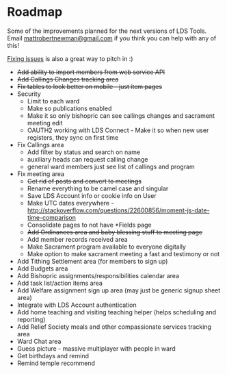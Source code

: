 # RoadmapSome of the improvements planned for the next versions of LDS Tools. Email [mattrobertnewman@gmail.com](mailto:mattrobertnewman@gmail.com) if you think you can help with any of this![Fixing issues](https://github.com/mrn3/ldstoolbox/issues) is also a great way to pitch in :)- <strike>Add ability to import members from web service API</strike>- <strike>Add Callings Changes tracking area</strike>- <strike>Fix tables to look better on mobile - just item pages</strike>- Security  - Limit to each ward  - Make so publications enabled  - Make it so only bishopric can see callings changes and sacrament meeting edit  - OAUTH2 working with LDS Connect - Make it so when new user registers, they sync on first time- Fix Callings area  - Add filter by status and search on name  - auxiliary heads can request calling change  - general ward members just see list of callings and program- Fix meeting area  - <strike>Get rid of posts and convert to meetings</strike>  - Rename everything to be camel case and singular  - Save LDS Account info or cookie info on User  - Make UTC dates everywhere - http://stackoverflow.com/questions/22600856/moment-js-date-time-comparison  - Consolidate pages to not have *Fields page  - <strike>Add Ordinances area and baby blessing stuff to meeting page</strike>  - Add member records received area  - Make Sacrament program available to everyone digitally  - Make option to make sacrament meeting a fast and testimony or not- Add Tithing Settlement area (for members to sign up)- Add Budgets area- Add Bishopric assignments/responsibilities calendar area- Add task list/action items area- Add Welfare assignment sign up area (may just be generic signup sheet area)- Integrate with LDS Account authentication- Add home teaching and visiting teaching helper (helps scheduling and reporting)- Add Relief Society meals and other compassionate services tracking area- Ward Chat area- Guess picture - massive multiplayer with people in ward- Get birthdays and remind- Remind temple recommend